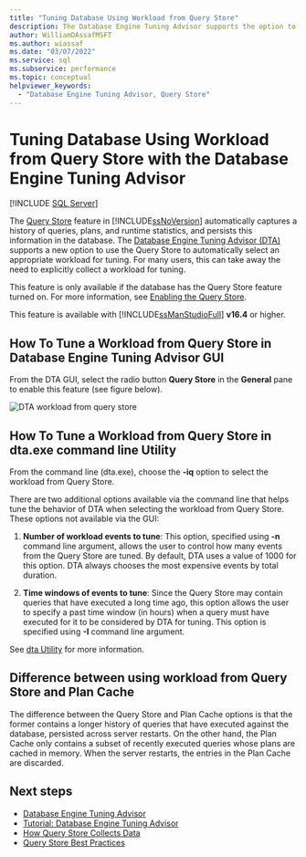 ```yaml
---
title: "Tuning Database Using Workload from Query Store"
description: The Database Engine Tuning Advisor supports the option to use the Query Store to automatically select an appropriate workload for tuning.
author: WilliamDAssafMSFT
ms.author: wiassaf
ms.date: "03/07/2022"
ms.service: sql
ms.subservice: performance
ms.topic: conceptual
helpviewer_keywords:
  - "Database Engine Tuning Advisor, Query Store"
---
```

# Tuning Database Using Workload from Query Store with the Database Engine Tuning Advisor
 [!INCLUDE [SQL Server](../../includes/applies-to-version/sqlserver.md)]


The [Query Store](../../relational-databases/performance/how-query-store-collects-data.md) feature in [!INCLUDE[ssNoVersion](../../includes/ssnoversion-md.md)] automatically captures a history of queries, plans, and runtime statistics, and persists this information in the database. The [Database Engine Tuning Advisor (DTA)](../../relational-databases/performance/database-engine-tuning-advisor.md) supports a new option to use the Query Store to automatically select an appropriate workload for tuning. For many users, this can take away the need to explicitly collect a workload for tuning. 

This feature is only available if the database has the Query Store feature turned on. For more information, see [Enabling the Query Store](../../relational-databases/performance/monitoring-performance-by-using-the-query-store.md#Enabling).
  
This feature is available with [!INCLUDE[ssManStudioFull](../../includes/ssmanstudiofull-md.md)] **v16.4** or higher. 
  
## How To Tune a Workload from Query Store in Database Engine Tuning Advisor GUI
From the DTA GUI, select the radio button **Query Store** in the **General** pane to enable this feature (see figure below).

![DTA workload from query store](../../relational-databases/performance/media/dta-workload-from-query-store.gif)
 
## How To Tune a Workload from Query Store in dta.exe command line Utility
From the command line (dta.exe), choose the **-iq** option to select the workload from Query Store. 

There are two additional options available via the command line that helps tune the behavior of DTA when selecting the workload from Query Store. These options not available via the GUI:
  1. **Number of workload events to tune**: This option, specified using **-n** command line argument, allows the user to control how many events from the Query Store are tuned. By default, DTA uses a value of 1000 for this option. DTA always chooses the most expensive events by total duration. 
  
  2. **Time windows of events to tune**: Since the Query Store may contain queries that have executed a long time ago, this option allows the user to specify a past time window (in hours) when a query must have executed for it to be considered by DTA for tuning. This option is specified using **-I** command line argument. 

See [dta Utility](../../tools/dta/dta-utility.md) for more information.

## Difference between using workload from Query Store and Plan Cache 

The difference between the Query Store and Plan Cache options is that the former contains a longer history of queries that have executed against the database, persisted across server restarts. On the other hand, the Plan Cache only contains a subset of recently executed queries whose plans are cached in memory. When the server restarts, the entries in the Plan Cache are discarded.

## Next steps

- [Database Engine Tuning Advisor](../../relational-databases/performance/database-engine-tuning-advisor.md)     
- [Tutorial: Database Engine Tuning Advisor](../../tools/dta/tutorial-database-engine-tuning-advisor.md)        
- [How Query Store Collects Data](../../relational-databases/performance/how-query-store-collects-data.md)     
- [Query Store Best Practices](../../relational-databases/performance/best-practice-with-the-query-store.md)
